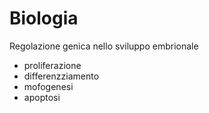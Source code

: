 # Biologia

Regolazione genica nello sviluppo embrionale

* proliferazione
* differenzziamento
* mofogenesi
* apoptosi


<!--stackedit_data:
eyJoaXN0b3J5IjpbLTExOTUwNDc2NzNdfQ==
-->